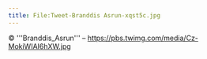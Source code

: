 ```yaml
---
title: File:Tweet-Branddis Asrun-xqst5c.jpg
---
```


© '''Branddis_Asrun''' – https://pbs.twimg.com/media/Cz-MokiWIAI6hXW.jpg